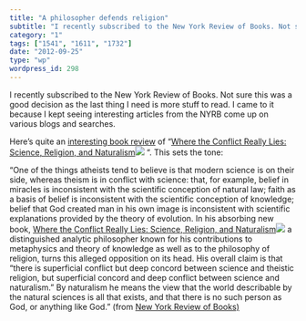 ```yaml
---
title: "A philosopher defends religion"
subtitle: "I recently subscribed to the New York Review of Books. Not sure this was a good decision as the last..."
category: "1"
tags: ["1541", "1611", "1732"]
date: "2012-09-25"
type: "wp"
wordpress_id: 298
---
```

I recently subscribed to the New York Review of Books. Not sure this was a good decision as the last thing I need is more stuff to read. I came to it because I kept seeing interesting articles from the NYRB come up on various blogs and searches. 

Here’s quite an [interesting book review](http://www.amazon.com/gp/product/0199812098?ie=UTF8&assoc_ss_swlb=1&creativeASIN=0199812098&redirect=true) of “[Where the Conflict Really Lies: Science, Religion, and Naturalism](http://www.amazon.com/gp/product/0199812098/ref=as_li_ss_tl?ie=UTF8&camp=1789&creative=390957&creativeASIN=0199812098&linkCode=as2&tag=blogbridge-20)![](http://www.assoc-amazon.com/e/ir?t=blogbridge-20&l=as2&o=1&a=0199812098) “. This sets the tone:

> 
“One of the things atheists tend to believe is that modern science is on their side, whereas theism is in conflict with science: that, for example, belief in miracles is inconsistent with the scientific conception of natural law; faith as a basis of belief is inconsistent with the scientific conception of knowledge; belief that God created man in his own image is inconsistent with scientific explanations provided by the theory of evolution. In his absorbing new book, [Where the Conflict Really Lies: Science, Religion, and Naturalism](http://www.amazon.com/gp/product/0199812098/ref=as_li_ss_tl?ie=UTF8&camp=1789&creative=390957&creativeASIN=0199812098&linkCode=as2&tag=blogbridge-20)![](http://www.assoc-amazon.com/e/ir?t=blogbridge-20&l=as2&o=1&a=0199812098) a distinguished analytic philosopher known for his contributions to metaphysics and theory of knowledge as well as to the philosophy of religion, turns this alleged opposition on its head. His overall claim is that “there is superficial conflict but deep concord between science and theistic religion, but superficial concord and deep conflict between science and naturalism.” By naturalism he means the view that the world describable by the natural sciences is all that exists, and that there is no such person as God, or anything like God.” (from [New York Review of Books)](http://www.nybooks.com/articles/archives/2012/sep/27/philosopher-defends-religion/?pagination=false)